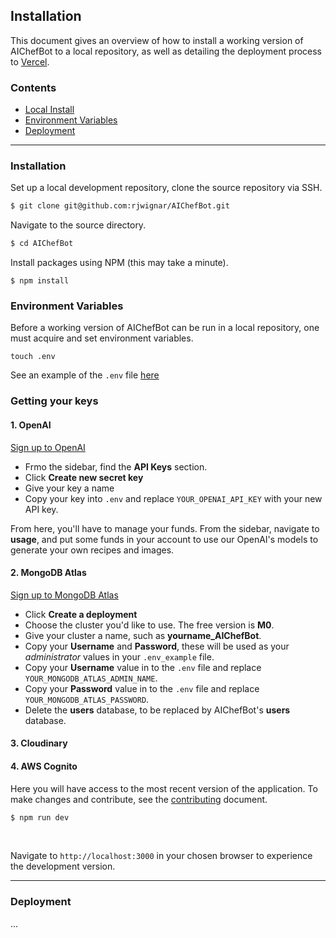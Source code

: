 
## Installation

This document gives an overview of how to install a working version of AIChefBot to a local repository, as well as detailing the deployment process to [Vercel](https://vercel.com/).

### Contents
- [Local Install](#installation)
- [Environment Variables](#Environment_Variables)
- [Deployment](#Deployment)

<hr>

### Installation

Set up a local development repository, clone the source repository via SSH.

```bash 
$ git clone git@github.com:rjwignar/AIChefBot.git
```

Navigate to the source directory.

```bash
$ cd AIChefBot
```

Install packages using NPM (this may take a minute).
```
$ npm install
```

### Environment Variables

Before a working version of AIChefBot can be run in a local repository, one must acquire and set environment variables.

```touch .env```

See an example of the `.env` file [here](./.env_example)

### Getting your keys

#### 1. OpenAI

[Sign up to OpenAI](https://platform.openai.com/signup)

- Frmo the sidebar, find the **API Keys** section.
- Click **Create new secret key**
- Give your key a name
- Copy your key into `.env` and replace `YOUR_OPENAI_API_KEY` with your new API key.

From here, you'll have to manage your funds. From the sidebar, navigate to **usage**, and put some funds in your account to use our OpenAI's models to generate your own recipes and images.


#### 2. MongoDB Atlas

[Sign up to MongoDB Atlas](https://www.mongodb.com/atlas)

- Click **Create a deployment**
- Choose the cluster you'd like to use. The free version is **M0**.
- Give your cluster a name, such as **yourname_AIChefBot**.
- Copy your **Username** and **Password**, these will be used as your *administrator* values in your `.env_example` file.
- Copy your **Username** value in to the `.env` file and replace `YOUR_MONGODB_ATLAS_ADMIN_NAME`.
- Copy your **Password** value in to the `.env` file and replace `YOUR_MONGODB_ATLAS_PASSWORD`.
- Delete the **users** database, to be replaced by AIChefBot's **users** database.

#### 3. Cloudinary



#### 4. AWS Cognito

Here you will have access to the most recent version of the application. To make changes and contribute, see the [contributing](./CONTRIBUTING.md) document.

```bash
$ npm run dev
```

<br>

Navigate to `http://localhost:3000` in your chosen browser to experience the development version.

<hr>

### Deployment

...